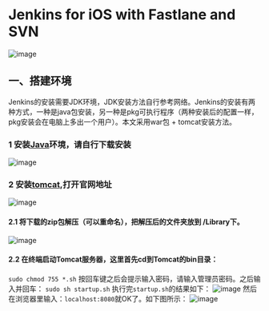 # Jenkins for iOS with Fastlane and SVN
![image](https://github.com/lxbboy326/jenkins-for-iOS-with-fastlane-and-svn/blob/master/resources/1.png)
## 一、搭建环境
  Jenkins的安装需要JDK环境，JDK安装方法自行参考网络。Jenkins的安装有两种方式，一种是java包安装，另一种是pkg可执行程序（两种安装后的配置一样，pkg安装会在电脑上多出一个用户）。本文采用war包 + tomcat安装方法。
### 1 安装[Java](http://www.oracle.com/technetwork/java/javase/downloads/jdk8-downloads-2133151.html)环境，请自行下载安装
![image](https://github.com/lxbboy326/jenkins-for-iOS-with-fastlane-and-svn/blob/master/resources/2.png)
### 2 安装[tomcat](https://tomcat.apache.org/),打开官网地址
![image](https://github.com/lxbboy326/jenkins-for-iOS-with-fastlane-and-svn/blob/master/resources/3.png)
#### 2.1 将下载的zip包解压（可以重命名），把解压后的文件夹放到 /Library下。
![image](https://github.com/lxbboy326/jenkins-for-iOS-with-fastlane-and-svn/blob/master/resources/4.png)
#### 2.2 在终端启动Tomcat服务器，这里首先cd到Tomcat的bin目录：
`sudo chmod 755 *.sh`
按回车键之后会提示输入密码，请输入管理员密码。之后输入并回车：
`sudo sh startup.sh`
执行完`startup.sh`的结果如下：
![image](https://github.com/lxbboy326/jenkins-for-iOS-with-fastlane-and-svn/blob/master/resources/5.png)
然后在浏览器里输入：`localhost:8080`就OK了。如下图所示：
![image](https://github.com/lxbboy326/jenkins-for-iOS-with-fastlane-and-svn/blob/master/resources/6.png)

